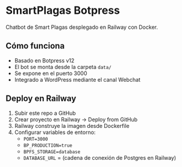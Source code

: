 # SmartPlagas Botpress

Chatbot de Smart Plagas desplegado en Railway con Docker.

## Cómo funciona
- Basado en Botpress v12
- El bot se monta desde la carpeta `data/`
- Se expone en el puerto 3000
- Integrado a WordPress mediante el canal Webchat

## Deploy en Railway
1. Subir este repo a GitHub
2. Crear proyecto en Railway → Deploy from GitHub
3. Railway construye la imagen desde Dockerfile
4. Configurar variables de entorno:
   - `PORT=3000`
   - `BP_PRODUCTION=true`
   - `BPFS_STORAGE=database`
   - `DATABASE_URL` = (cadena de conexión de Postgres en Railway)
